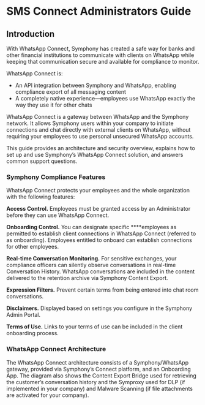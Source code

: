 # SMS Connect Administrators Guide

## Introduction

With WhatsApp Connect, Symphony has created a safe way for banks and other financial institutions to communicate with clients on WhatsApp while keeping that communication secure and available for compliance to monitor. 

WhatsApp Connect is:

* An API integration between Symphony and WhatsApp, enabling compliance export of all messaging content
* A completely native experience—employees use WhatsApp exactly the way they use it for other chats

WhatsApp Connect is a gateway between WhatsApp and the Symphony network. It allows Symphony users within your company to initiate connections and chat directly with external clients on WhatsApp, without requiring your employees to use personal unsecured WhatsApp accounts. 

This guide provides an architecture and security overview, explains how to set up and use Symphony’s WhatsApp Connect solution, and answers common support questions.  


### **Symphony Compliance Features**

WhatsApp Connect protects your employees and the whole organization with the following features:

**Access Control.** Employees must be granted access by an Administrator before they can use WhatsApp Connect. 

**Onboarding Control.** You can designate specific  ****employees as permitted to establish client connections in WhatsApp Connect \(referred to as onboarding\). Employees entitled to onboard can establish connections for other employees.

**Real-time Conversation Monitoring.** For sensitive exchanges, your compliance officers can silently observe conversations in real-time Conversation History. WhatsApp conversations are included in the content delivered to the retention archive via Symphony Content Export.

**Expression Filters.** Prevent certain terms from being entered into chat room conversations.

**Disclaimers.** Displayed based on  settings you configure in the Symphony Admin Portal.

**Terms of Use.** Links to your terms of use can be included in the client onboarding process.

### **WhatsApp Connect Architecture**

The WhatsApp Connect architecture consists of a Symphony/WhatsApp gateway, provided via Symphony’s Connect platform, and an Onboarding App. The diagram also shows the Content Export Bridge used for retrieving the customer’s conversation history and the Symproxy used for DLP \(if implemented in your company\) and Malware Scanning \(if file attachments are activated for your company\).



  


